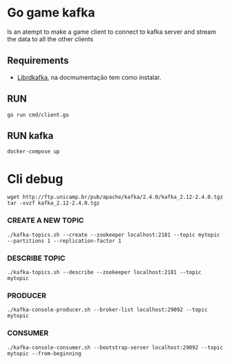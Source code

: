 # Go game kafka
Is an atempt to make a game client to connect to kafka server and stream the data to all the other clients

## Requirements

* [Librdkafka](https://github.com/edenhill/librdkafka), na docmumentação tem como instalar.

## RUN
`go run cmd/client.go`

## RUN kafka

`docker-compose up`

# Cli debug


```
wget http://ftp.unicamp.br/pub/apache/kafka/2.4.0/kafka_2.12-2.4.0.tgz
tar -xvzf kafka_2.12-2.4.0.tgz
```

### CREATE A NEW TOPIC
`./kafka-topics.sh --create --zookeeper localhost:2181 --topic mytopic --partitions 1 --replication-factor 1`

### DESCRIBE TOPIC
`./kafka-topics.sh --describe --zookeeper localhost:2181 --topic mytopic`

### PRODUCER
`./kafka-console-producer.sh --broker-list localhost:29092 --topic mytopic`

### CONSUMER
`./kafka-console-consumer.sh --bootstrap-server localhost:29092 --topic mytopic --from-beginning`